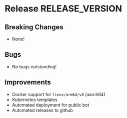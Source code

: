 # Release RELEASE_VERSION

## Breaking Changes

* None!

## Bugs

* No bugs outstanding!

## Improvements

* Docker support for `linux/arm64/v8` (aarch64)
* Kubernetes templates
* Automated deployment for public bot
* Automated releases to github
